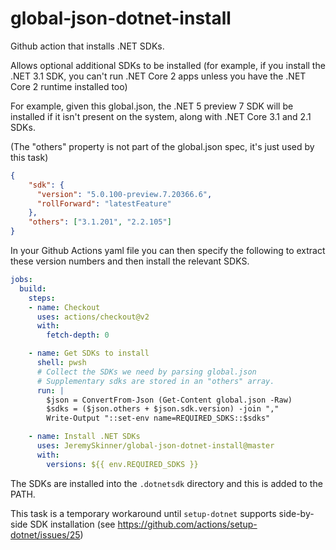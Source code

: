 # global-json-dotnet-install

Github action that installs .NET SDKs.

Allows optional additional SDKs to be installed (for example, if you install the .NET 3.1 SDK, you can't run .NET Core 2 apps unless you have the .NET Core 2 runtime installed too)

For example, given this global.json, the .NET 5 preview 7 SDK will be installed if it isn't present on the system, along with .NET Core 3.1 and 2.1 SDKs.

(The "others" property is not part of the global.json spec, it's just used by this task)

```json
{
    "sdk": {
      "version": "5.0.100-preview.7.20366.6",
      "rollForward": "latestFeature"
    },
    "others": ["3.1.201", "2.2.105"]
}
```

In your Github Actions yaml file you can then specify the following to extract these version numbers and then install the relevant SDKS.

```yaml
jobs:
  build:
    steps:
    - name: Checkout
      uses: actions/checkout@v2
      with:
        fetch-depth: 0

    - name: Get SDKs to install
      shell: pwsh
      # Collect the SDKs we need by parsing global.json
      # Supplementary sdks are stored in an "others" array.
      run: |
        $json = ConvertFrom-Json (Get-Content global.json -Raw)
        $sdks = ($json.others + $json.sdk.version) -join ","
        Write-Output "::set-env name=REQUIRED_SDKS::$sdks"

    - name: Install .NET SDKs
      uses: JeremySkinner/global-json-dotnet-install@master
      with:
        versions: ${{ env.REQUIRED_SDKS }}

```

The SDKs are installed into the `.dotnetsdk` directory and this is added to the PATH.

This task is a temporary workaround until `setup-dotnet` supports side-by-side SDK installation (see https://github.com/actions/setup-dotnet/issues/25)
